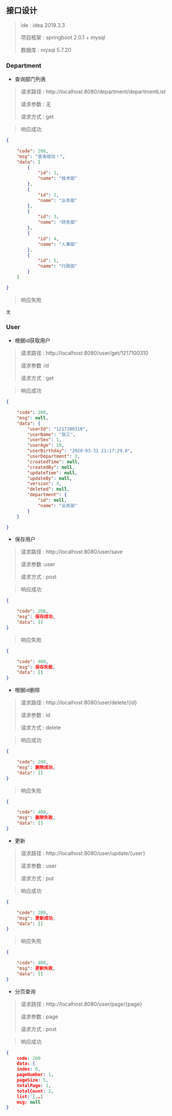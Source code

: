 ## 接口设计

> ide : idea 2019.3.3
>
> 项目框架 : springboot 2.0.1 + mysql
>
> 数据库 : mysql 5.7.20



### Department

* 查询部门列表

> 请求路径 : http://localhost:8080/department/departmentList
>
> 请求参数 : 无
>
> 请求方式 : get

> 响应成功

```json
{

    "code": 200,
    "msg": "查询成功！",
    "data": [
        {
            "id": 1,
            "name": "技术部"
        },
        {
            "id": 2,
            "name": "业务部"
        },
        {
            "id": 3,
            "name": "财务部"
        },
        {
            "id": 4,
            "name": "人事部"
        },
        {
            "id": 5,
            "name": "行政部"
        }
    ]

}
```

> 响应失败

```
无
```



### User

* 根据id获取用户

> 请求路径 : http://localhost:8080/user/get/1217100310
>
> 请求参数 :id
>
> 请求方式 : get

> 响应成功

```json
{

    "code": 200,
    "msg": null,
    "data": {
        "userId": "1217100310",
        "userName": "张三",
        "userSex": 1,
        "userAge": 18,
        "userBirthday": "2020-03-31 21:17:29.0",
        "userDepartment": 2,
        "createdTime": null,
        "createdBy": null,
        "updateTime": null,
        "updateBy": null,
        "version": 4,
        "deleted": null,
        "department": {
            "id": null,
            "name": "业务部"
        }
    }

}
```



* 保存用户

> 请求路径 : http://localhost:8080/user/save
>
> 请求参数 :user
>
> 请求方式 : post

> 响应成功

```json
{

    "code": 200,
    "msg": 保存成功,
    "data": []
}
```

> 响应失败

```json
{

    "code": 400,
    "msg": 保存失败,
    "data": []
}
```



* 根据id删除

> 请求路径 : http://localhost:8080/user/delete/{id}
>
> 请求参数 : id
>
> 请求方式 : delete

> 响应成功

```json
{

    "code": 200,
    "msg": 删除成功,
    "data": []
}
```

> 响应失败

```json
{

    "code": 400,
    "msg": 删除失败,
    "data": []
}
```



* 更新

> 请求路径 : http://localhost:8080/user/update/{user}
>
> 请求参数 : user
>
> 请求方式 : put

> 响应成功

```json
{

    "code": 200,
    "msg": 更新成功,
    "data": []
}
```

> 响应失败

```json
{

    "code": 400,
    "msg": 更新失败,
    "data": []
}
```



* 分页查询

> 请求路径 : http://localhost:8080/user/page/{page}
>
> 请求参数 : page
>
> 请求方式 : post

> 响应成功

```json
{
    code: 200
    data: {
    index: 0, 
    pageNumber: 1, 
    pageSize: 5, 
    totalPage: 1, 
    totalCount: 2, 
	list: [,…]
	msg: null
}
```
